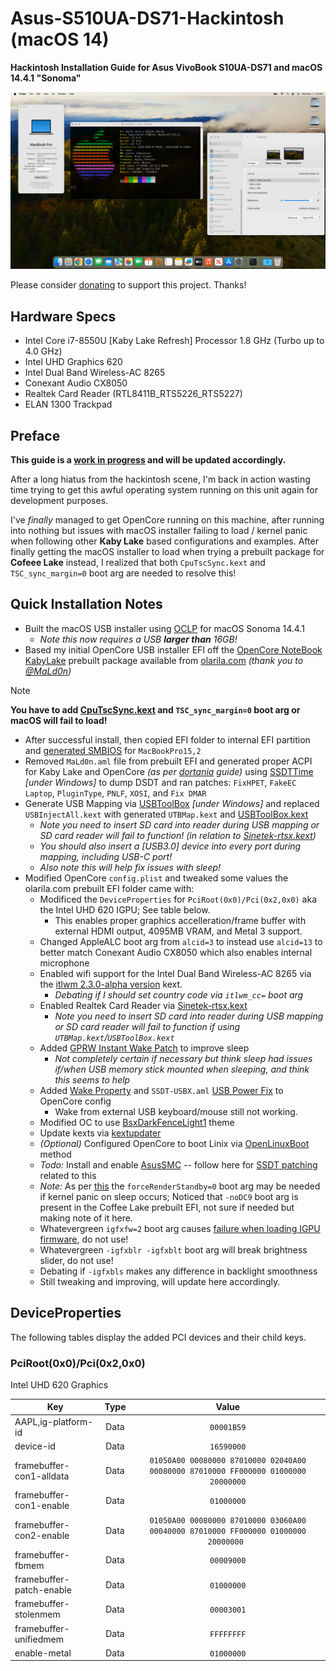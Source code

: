 

# Asus-S510UA-DS71-Hackintosh (macOS 14)
**Hackintosh Installation Guide for Asus VivoBook S10UA-DS71 and macOS 14.4.1 "Sonoma"**
<p align="center" style="margin:0 auto !important;text-align:center !important;"><img src="Images/Asus-S510UA-DS71-Hackintosh-14.4.1.png"></p>

Please consider [donating](https://paypal.me/djouija) to support this project. Thanks!

## Hardware Specs
- Intel Core i7-8550U [Kaby Lake Refresh] Processor 1.8 GHz (Turbo up to 4.0 GHz)
- Intel UHD Graphics 620
- Intel Dual Band Wireless-AC 8265
- Conexant Audio CX8050
- Realtek Card Reader (RTL8411B_RTS5226_RTS5227)
- ELAN 1300 Trackpad

## Preface
**This guide is a <u>work in progress</u> and will be updated accordingly.**

After a long hiatus from the hackintosh scene, I'm back in action wasting time trying to get this awful operating system running on this unit again for development purposes.

I've _finally_ managed to get OpenCore running on this machine, after running into nothing but issues with macOS installer failing to load / kernel panic when following other **Kaby Lake** based configurations and examples.  After finally getting the macOS installer to load when trying a prebuilt package for **Cofeee Lake** instead, I realized that both `CpuTscSync.kext` and `TSC_sync_margin=0` boot arg are needed to resolve this!

## Quick Installation Notes

- Built the macOS USB installer using [OCLP](https://dortania.github.io/OpenCore-Legacy-Patcher/INSTALLER.html) for macOS Sonoma 14.4.1
	-  _Note this now requires a USB **larger than** 16GB!_
- Based my initial OpenCore USB installer EFI off the [OpenCore NoteBook KabyLake](https://olarila.com/files/OPENCORE1/EFI.Opencore.NoteBook.KabyLake.zip) prebuilt package available from [olarila.com](https://www.olarila.com/topic/5676-hackintosh-efi-folder-with-clover-and-opencore/)   _(thank you to [@MaLd0n](https://github.com/MaLd0n))_
> [!NOTE]
> **You have to add [CpuTscSync.kext](https://github.com/acidanthera/CpuTscSync/releases)  and `TSC_sync_margin=0` boot arg or macOS will fail to load!**

- After successful install, then copied EFI folder to internal EFI partition and [generated SMBIOS](https://github.com/corpnewt/GenSMBIOS) for `MacBookPro15,2`
- Removed `MaLd0n.aml` file from prebuilt EFI and generated proper ACPI for Kaby Lake and OpenCore _(as per [dortania](https://dortania.github.io/OpenCore-Install-Guide/config-laptop.plist/kaby-lake.html) guide)_ using [SSDTTime](https://github.com/corpnewt/SSDTTime) _[under Windows]_ to dump DSDT and ran patches: `FixHPET`, `FakeEC Laptop`, `PluginType`, `PNLF`, `XOSI`, and `Fix DMAR`
- Generate USB Mapping via [USBToolBox](https://github.com/USBToolBox/tool/releases) _[under Windows]_ and replaced `USBInjectAll.kext` with generated `UTBMap.kext` and [USBToolBox.kext](https://github.com/USBToolBox/kext)
	- _Note you need to insert SD card into reader during USB mapping or SD card reader will fail to function! (in relation to [Sinetek-rtsx.kext](https://github.com/cholonam/Sinetek-rtsx/releases))_
	- _You should also insert a [USB3.0] device into every port during mapping, including USB-C port!_
	- _Also note this will help fix issues with sleep!_
- Modified OpenCore `config.plist` and tweaked some values the olarila.com prebuilt EFI folder came with: 
	- Modificed the `DeviceProperties` for `PciRoot(0x0)/Pci(0x2,0x0)` aka the Intel UHD 620 IGPU; See table below.
		- This enables proper graphics accelleration/frame buffer with external HDMI output, 4095MB VRAM, and Metal 3 support.
	- Changed AppleALC boot arg from `alcid=3` to instead use `alcid=13` to better match Conexant Audio CX8050 which also enables internal microphone
	- Enabled wifi support for the Intel Dual Band Wireless-AC 8265 via the [itlwm 2.3.0-alpha version](https://github.com/OpenIntelWireless/itlwm/releases/tag/v2.3.0-alpha) kext.
		- _Debating if I should set country code via `itlwm_cc=` boot arg_
	- Enabled Realtek Card Reader via [Sinetek-rtsx.kext](https://github.com/cholonam/Sinetek-rtsx/releases)
		- _Note you need to insert SD card into reader during USB mapping or SD card reader will fail to function if using `UTBMap.kext`/`USBToolBox.kext`_
	- Added [GPRW Instant Wake Patch](https://dortania.github.io/OpenCore-Post-Install/usb/misc/instant-wake.html) to improve sleep
		-  _Not completely certain if necessary but think sleep had issues if/when USB memory stick mounted when sleeping, and think this seems to help_
	- Added [Wake Property](https://dortania.github.io/OpenCore-Post-Install/usb/misc/keyboard.html#method-1-add-wake-type-property-recommended) and `SSDT-USBX.aml` [USB Power Fix](https://dortania.github.io/OpenCore-Post-Install/usb/misc/power.html) to OpenCore config
		- Wake from external USB keyboard/mouse still not working. 
	- Modified OC to use [BsxDarkFenceLight1](https://github.com/blackosx/BsxDarkFenceLight1) theme
	- Update kexts via [kextupdater](https://github.com/MacThings/kextupdater)
	- _(Optional)_ Configured OpenCore to boot Linix via [OpenLinuxBoot](OpenLinuxBoot) method
	- _Todo:_ Install and enable [AsusSMC](https://github.com/hieplpvip/AsusSMC) -- follow here for [SSDT patching](https://github.com/hieplpvip/AsusSMC/issues/93) related to this
	- _Note:_ As per [this](https://dortania.github.io/OpenCore-Post-Install/universal/sleep.html#fixing-gpus) the `forceRenderStandby=0` boot arg may be needed if kernel panic on sleep occurs; Noticed that `-noDC9` boot arg is present in the Coffee Lake prebuilt EFI, not sure if needed but making note of it here.
	- Whatevergreen `igfxfw=2` boot arg causes [failure when loading IGPU firmware](https://elitemacx86.com/threads/how-to-improve-igpu-performance-intel-graphics-on-macos.1059/), do not use!
	- Whatevergreen `-igfxblr -igfxblt` boot arg will break brightness slider, do not use!
	- Debating if `-igfxbls` makes any difference in backlight smoothness
	- Still tweaking and improving, will update here accordingly.

## DeviceProperties

The following tables display the added PCI devices and their child keys.


### PciRoot(0x0)/Pci(0x2,0x0)

Intel UHD 620 Graphics

| **Key**                  | **Type** |   **Value**  |
|--------------------------|:--------:|:------------:|
| AAPL,ig-platform-id      |   Data   | ``00001B59`` |
| device-id                |   Data   | ``16590000`` |
| framebuffer-con1-alldata |   Data   | ``01050A00 00080000 87010000 02040A00 00080000 87010000 FF000000 01000000 20000000`` |
| framebuffer-con1-enable  |   Data   | ``01000000`` |
| framebuffer-con2-enable  |   Data   | ``01050A00 00080000 87010000 03060A00 00040000 87010000 FF000000 01000000 20000000 `` |
| framebuffer-fbmem        |   Data   | ``00009000`` |
| framebuffer-patch-enable |   Data   | ``01000000`` |
| framebuffer-stolenmem    |   Data   | ``00003001`` |
| framebuffer-unifiedmem   |   Data   | ``FFFFFFFF`` |
| enable-metal             |   Data   | ``01000000`` |
